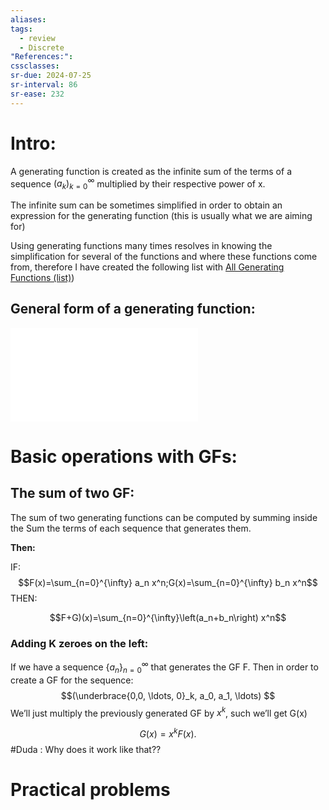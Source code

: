 ```yaml
---
aliases: 
tags:
  - review
  - Discrete
"References:": 
cssclasses: 
sr-due: 2024-07-25
sr-interval: 86
sr-ease: 232
---
```

# Intro: 
A generating function is created as the infinite sum of the terms of a sequence $(a_k)^\infty_{k=0}$ multiplied by their respective power of x. 

The infinite sum can be sometimes simplified in order to obtain an expression for the generating function (this is usually what we are aiming for)

Using generating functions many times resolves in knowing the simplification for several of the functions and where these functions come from, therefore I have created the following list with [All Generating Functions (list)](list))

## General form of a generating function:

![Definition 113](20240408%20-%20185315%20-%20Definition%20113%20Generating%20function.md)

# Basic operations with GFs: 
## The sum of two GF: 
The sum of two generating functions can be computed by summing inside the Sum the terms of each sequence that generates them. 

**Then:**

IF:
$$F(x)=\sum_{n=0}^{\infty} a_n x^n;G(x)=\sum_{n=0}^{\infty} b_n x^n$$THEN:

$$F+G)(x)=\sum_{n=0}^{\infty}\left(a_n+b_n\right) x^n$$
### Adding K zeroes on the left: 
If we have a sequence $\{a_n\}^\infty_{n=0}$ that generates the GF F. Then in order to create a GF for the sequence: $$(\underbrace{0,0, \ldots, 0}_k, a_0, a_1, \ldots) $$
We’ll just multiply the previously generated GF by $x^k$, such we’ll get G(x)

$$
 G(x)=x^k F(x) \text {. }
$$
#Duda  : Why does it work like that??
# Practical problems